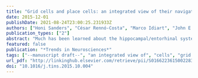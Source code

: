 ```yaml
---
title: "Grid cells and place cells: an integrated view of their navigational/memory function"
date: 2015-12-01
publishDate: 2021-08-24T23:00:25.231933Z
authors: ["Honi Sanders", "César Rennó-Costa", "Marco Idiart", "John E Lisman"]
publication_types: ["2"]
abstract: "Much has been learned about the hippocampal/entorhinal system, but an overview of how its parts work in an integrated way is lacking. One question regards the function of entorhinal grid cells. We propose here that their funda- mental function is to provide a coordinate system for producing mind-travel in the hippocampus, a process that accesses associations with upcoming posi- tions. We further propose that mind-travel occurs during the second half of each theta cycle. By contrast, the first half of each theta cycle is devoted to comput- ing current position using sensory information from the lateral entorhinal cortex (LEC) and path integration information from the medial entorhinal cortex (MEC). This model explains why MEC lesions can abolish hippocampal phase precession but not place fields."
featured: false
publication: "*Trends in Neurosciences*"
tags: ["--manuscript draft--", "an integrated view of", "cells", "grid cells and place", "memory function", "nds in neurosciences", "their navigational"]
url_pdf: "http://linkinghub.elsevier.com/retrieve/pii/S0166223615002283 http://dx.doi.org/10.1016/j.tins.2015.10.004"
doi: "10.1016/j.tins.2015.10.004"
---
```


